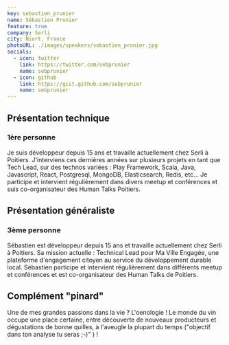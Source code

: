 ```yaml
---
key: sebastien_prunier
name: Sébastien Prunier
feature: true
company: Serli
city: Niort, France
photoURL: ./images/speakers/sebastien_prunier.jpg
socials:
  - icon: twitter
    link: https://twitter.com/sebprunier
    name: sebprunier
  - icon: github
    link: https://gist.github.com/sebprunier
    name: sebprunier
---
```


## Présentation technique

### 1ère personne
Je suis développeur depuis 15 ans et travaille actuellement chez Serli à Poitiers. 
J'interviens ces dernières années sur plusieurs projets en tant que Tech Lead, sur des technos variées : Play Framework, Scala, Java, Javascript, React, Postgresql, MongoDB, Elasticsearch, Redis, etc...
Je participe et intervient régulièrement dans divers meetup et conférences et suis co-organisateur des Human Talks Poitiers.

## Présentation généraliste

### 3ème personne
Sébastien est développeur depuis 15 ans et travaille actuellement chez Serli à Poitiers.
Sa mission actuelle : Technical Lead pour Ma Ville Engagée, une plateforme d'engagement citoyen au service du développement durable local.
Sébastien participe et intervient régulièrement dans différents meetup et conférences et est co-organisateur des Human Talks de Poitiers.

## Complément "pinard"

Une de mes grandes passions dans la vie ? L'oenologie ! Le monde du vin occupe une place certaine, entre découverte de nouveaux producteurs et dégustations de bonne quilles, à l'aveugle la plupart du temps ("objectif dans ton analyse tu seras ;-)" ) !